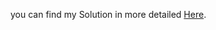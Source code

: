 you can find my Solution in more detailed [Here](https://github.com/liliansteven/Applying-Linear-regression-with-gradient-descent-and-MSE-loss-function-from-scratch).
